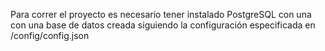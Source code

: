 Para correr el proyecto es necesario tener instalado PostgreSQL con una con una base de datos creada siguiendo la configuración especificada en /config/config.json